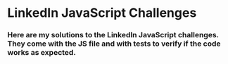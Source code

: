 # LinkedIn JavaScript Challenges

### Here are my solutions to the LinkedIn JavaScript challenges. They come with the JS file and with tests to verify if the code works as expected.
